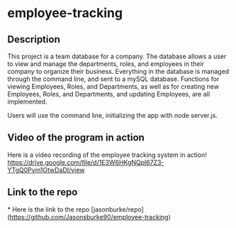 # employee-tracking

## Description

This project is a team database for a company. The database allows a user to view and manage the departments, roles, and employees in their company to organize their business. Everything in the database is managed through the command line, and sent to a mySQL database. Functions for viewing Employees, Roles, and Departments, as well as for creating new Employees, Roles, and Departments, and updating Employees, are all implemented.

Users will use the command line, initializing the app with node server.js.

## Video of the program in action

Here is a video recording of the employee tracking system in action!
https://drive.google.com/file/d/1E3W6HKgNQpl67Z3-YTgQ0Pym1GtwDaDI/view

## Link to the repo

\* Here is the link to the repo [jasonburke/repo] (https://github.com/Jasonsburke90/employee-tracking)
